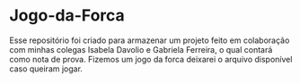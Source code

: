 # Jogo-da-Forca
Esse repositório foi criado para armazenar um projeto feito em colaboração com minhas colegas Isabela Davolio e Gabriela Ferreira, o qual contará como nota de prova. Fizemos um jogo da forca deixarei o arquivo disponível caso queiram jogar.
